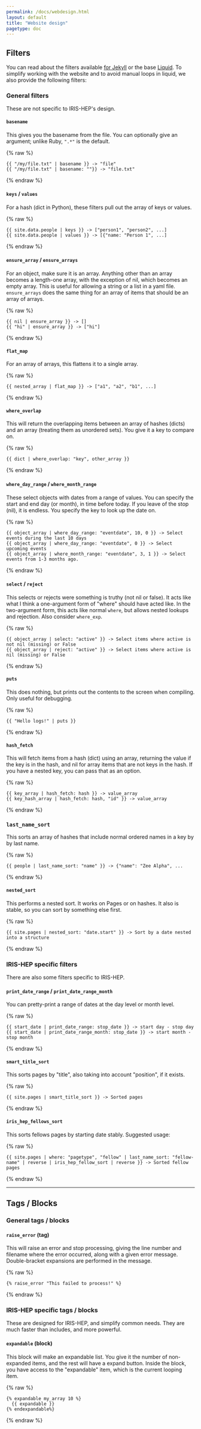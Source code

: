 ```yaml
---
permalink: /docs/webdesign.html
layout: default
title: "Website design"
pagetype: doc
---
```


## Filters

You can read about the filters available [for Jekyll](https://jekyllrb.com/docs/liquid/filters/) or the base [Liquid](https://shopify.github.io/liquid/filters/). To simplify working with the website and to avoid manual loops in liquid, we also provide the following filters:

### General filters

These are not specific to IRIS-HEP's design.

#### `basename`

This gives you the basename from the file. You can optionally give an argument; unlike Ruby, `".*"` is the default.

{% raw %}
```
{{ "/my/file.txt" | basename }} -> "file"
{{ "/my/file.txt" | basename: ""}} -> "file.txt"
```
{% endraw %}

#### `keys` / `values`

For a hash (dict in Python), these filters pull out the array of keys or values.

{% raw %}
```
{{ site.data.people | keys }} -> ["person1", "person2", ...]
{{ site.data.people | values }} -> [{"name: "Person 1", ...]
```
{% endraw %}

#### `ensure_array` / `ensure_arrays`

For an object, make sure it is an array. Anything other than an array becomes a length-one array, with the exception of nil, which becomes an empty array. This is useful for allowing a string or a list in a yaml file. `ensure_arrays` does the same thing for an array of items that should be an array of arrays.

{% raw %}
```
{{ nil | ensure_array }} -> []
{{ "hi" | ensure_array }} -> ["hi"]
```
{% endraw %}

#### `flat_map`

For an array of arrays, this flattens it to a single array.

{% raw %}
```
{{ nested_array | flat_map }} -> ["a1", "a2", "b1", ...]
```
{% endraw %}

#### `where_overlap`

This will return the overlapping items between an array of hashes (dicts) and an array (treating them as unordered sets). You give it a key to compare on.

{% raw %}
```
{{ dict | where_overlap: "key", other_array }}
```
{% endraw %}

#### `where_day_range` / `where_month_range`

These select objects with dates from a range of values. You can specify the start and end day (or month), in time before today. If you leave of the stop (nil), it is endless. You specify the key to look up the date on.

{% raw %}
```
{{ object_array | where_day_range: "eventdate", 10, 0 }} -> Select events during the last 10 days
{{ object_array | where_day_range: "eventdate", 0 }} -> Select upcoming events
{{ object_array | where_month_range: "eventdate", 3, 1 }} -> Select events from 1-3 months ago.
```
{% endraw %}

#### `select` / `reject`

This selects or rejects were something is truthy (not nil or false). It acts like what I think a one-argument form of "where" should have acted like.
In the two-argument form, this acts like normal `where`, but allows nested lookups and rejection. Also consider `where_exp`.

{% raw %}
```
{{ object_array | select: "active" }} -> Select items where active is not nil (missing) or False
{{ object_array | reject: "active" }} -> Select items where active is nil (missing) or False
```
{% endraw %}

#### `puts`

This does nothing, but prints out the contents to the screen when compiling. Only useful for debugging.

{% raw %}
```
{{ "Hello logs!" | puts }}
```
{% endraw %}

#### `hash_fetch`

This will fetch items from a hash (dict) using an array, returning the value if
the key is in the hash, and nil for array items that are not keys in the hash.
If you have a nested key, you can pass that as an option.

{% raw %}
```
{{ key_array | hash_fetch: hash }} -> value_array
{{ key_hash_array | hash_fetch: hash, "id" }} -> value_array
```
{% endraw %}

### `last_name_sort`

This sorts an array of hashes that include normal ordered names in a key by by last name.

{% raw %}
```
{{ people | last_name_sort: "name" }} -> {"name": "Zee Alpha", ...
```
{% endraw %}

#### `nested_sort`

This performs a nested sort. It works on Pages or on hashes. It also is stable, so you can sort by something else first.

{% raw %}
```
{{ site.pages | nested_sort: "date.start" }} -> Sort by a date nested into a structure
```
{% endraw %}


### IRIS-HEP specific filters

There are also some filters specific to IRIS-HEP.

#### `print_date_range` / `print_date_range_month`

You can pretty-print a range of dates at the day level or month level.

{% raw %}
```
{{ start_date | print_date_range: stop_date }} -> start day - stop day
{{ start_date | print_date_range_month: stop_date }} -> start month - stop month
```
{% endraw %}

#### `smart_title_sort`

This sorts pages by "title", also taking into account "position", if it exists.

{% raw %}
```
{{ site.pages | smart_title_sort }} -> Sorted pages
```
{% endraw %}

#### `iris_hep_fellows_sort`

This sorts fellows pages by starting date stably. Suggested usage:

{% raw %}
```
{{ site.pages | where: "pagetype", "fellow" | last_name_sort: "fellow-name" | reverse | iris_hep_fellow_sort | reverse }} -> Sorted fellow pages
```
{% endraw %}

---

## Tags / Blocks

### General tags / blocks

#### `raise_error` (tag)

This will raise an error and stop processing, giving the line number and filename where the error occurred, along with a given error message. Double-bracket expansions are performed in the message.

{% raw %}
```
{% raise_error "This failed to process!" %}
```
{% endraw %}

### IRIS-HEP specific tags / blocks

These are designed for IRIS-HEP, and simplify common needs. They are much faster than includes, and more powerful.

#### `expandable` (block)

This block will make an expandable list. You give it the number of non-expanded items, and the rest will have a expand button. Inside the block, you have access to the "expandable" item, which is the current looping item.

{% raw %}
```
{% expandable my_array 10 %}
  {{ expandable }}
{% endexpandable%}
```
{% endraw %}

